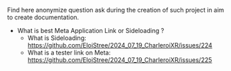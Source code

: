 Find here anonymize question ask during the creation of such project in aim to create documentation.


- What is best Meta Application Link or Sideloading ?
  - What is Sideloading: https://github.com/EloiStree/2024_07_19_CharleroiXR/issues/224
  - What is a tester link on Meta: https://github.com/EloiStree/2024_07_19_CharleroiXR/issues/225

